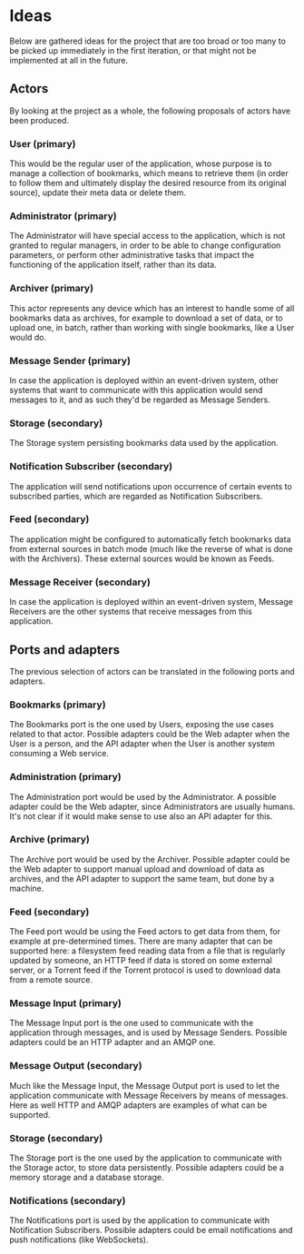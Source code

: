 # Ideas

Below are gathered ideas for the project that are too broad or too many to be picked up immediately in the first iteration, or that might not be implemented at all in the future.


## Actors

By looking at the project as a whole, the following proposals of actors have been produced.


### User (primary)

This would be the regular user of the application, whose purpose is to manage a collection of bookmarks, which means to retrieve them (in order to follow them and ultimately display the desired resource from its original source), update their meta data or delete them.


### Administrator (primary)

The Administrator will have special access to the application, which is not granted to regular managers, in order to be able to change configuration parameters, or perform other administrative tasks that impact the functioning of the application itself, rather than its data.


### Archiver (primary)

This actor represents any device which has an interest to handle some of all bookmarks data as archives, for example to download a set of data, or to upload one, in batch, rather than working with single bookmarks, like a User would do.


### Message Sender (primary)

In case the application is deployed within an event-driven system, other systems that want to communicate with this application would send messages to it, and as such they'd be regarded as Message Senders.


### Storage (secondary)

The Storage system persisting bookmarks data used by the application.


### Notification Subscriber (secondary)

The application will send notifications upon occurrence of certain events to subscribed parties, which are regarded as Notification Subscribers.


### Feed (secondary)

The application might be configured to automatically fetch bookmarks data from external sources in batch mode (much like the reverse of what is done with the Archivers). These external sources would be known as Feeds.


### Message Receiver (secondary)

In case the application is deployed within an event-driven system, Message Receivers are the other systems that receive messages from this application.


## Ports and adapters

The previous selection of actors can be translated in the following ports and adapters.


### Bookmarks (primary)

The Bookmarks port is the one used by Users, exposing the use cases related to that actor. Possible adapters could be the Web adapter when the User is a person, and the API adapter when the User is another system consuming a Web service.


### Administration (primary)

The Administration port would be used by the Administrator. A possible adapter could be the Web adapter, since Administrators are usually humans. It's not clear if it would make sense to use also an API adapter for this.


### Archive (primary)

The Archive port would be used by the Archiver. Possible adapter could be the Web adapter to support manual upload and download of data as archives, and the API adapter to support the same team, but done by a machine.


### Feed (secondary)

The Feed port would be using the Feed actors to get data from them, for example at pre-determined times. There are many adapter that can be supported here: a filesystem feed reading data from a file that is regularly updated by someone, an HTTP feed if data is stored on some external server, or a Torrent feed if the Torrent protocol is used to download data from a remote source.


### Message Input (primary)

The Message Input port is the one used to communicate with the application through messages, and is used by Message Senders. Possible adapters could be an HTTP adapter and an AMQP one.


### Message Output (secondary)

Much like the Message Input, the Message Output port is used to let the application communicate with Message Receivers by means of messages. Here as well HTTP and AMQP adapters are examples of what can be supported.


### Storage (secondary)

The Storage port is the one used by the application to communicate with the Storage actor, to store data persistently. Possible adapters could be a memory storage and a database storage.


### Notifications (secondary)

The Notifications port is used by the application to communicate with Notification Subscribers. Possible adapters could be email notifications and push notifications (like WebSockets).
